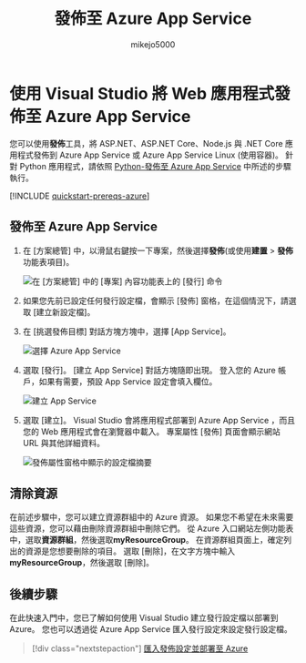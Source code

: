 ﻿---
title: 發佈至 Azure App Service
ms.custom: ''
ms.date: 06/22/2018
ms.technology: vs-ide-deployment
ms.topic: quickstart
helpviewer_keywords:
- deployment, website
ms.assetid: fc82b1f1-d342-4b82-9a44-590479f0a895
author: mikejo5000
ms.author: mikejo
manager: douge
ms.workload:
- azure
ms.openlocfilehash: a8de7175b33a91c310da4b3d6d9e4c05c40c3522
ms.sourcegitcommit: 4f82c178b1ac585dcf13b515cc2a9cb547d5f949
ms.translationtype: MT
ms.contentlocale: zh-TW
ms.lasthandoff: 07/30/2018
ms.locfileid: "39341686"
---
# <a name="publish-a-web-app-to-azure-app-service-using-visual-studio"></a>使用 Visual Studio 將 Web 應用程式發佈至 Azure App Service

您可以使用**發佈**工具，將 ASP.NET、ASP.NET Core、Node.js 與 .NET Core 應用程式發佈到 Azure App Service 或 Azure App Service Linux (使用容器)。 針對 Python 應用程式，請依照 [Python-發佈至 Azure App Service](../python/publishing-python-web-applications-to-azure-from-visual-studio.md) 中所述的步驟執行。

[!INCLUDE [quickstart-prereqs-azure](includes/quickstart-prereqs-azure.md)]

## <a name="publish-to-azure-app-service"></a>發佈至 Azure App Service

1. 在 [方案總管] 中，以滑鼠右鍵按一下專案，然後選擇**發佈**(或使用**建置** > **發佈**功能表項目)。

    ![在 [方案總管] 中的 [專案] 內容功能表上的 [發行] 命令](../deployment/media/quickstart-publish.png "選擇發行")

1. 如果您先前已設定任何發行設定檔，會顯示 [發佈] 窗格，在這個情況下，請選取 [建立新設定檔]。

1. 在 [挑選發佈目標] 對話方塊方塊中，選擇 [App Service]。

    ![選擇 Azure App Service](../deployment/media/quickstart-publish-azure.png "選擇 Azure App Service")

1. 選取 [發行]。 [建立 App Service] 對話方塊隨即出現。 登入您的 Azure 帳戶，如果有需要，預設 App Service 設定會填入欄位。

    ![建立 App Service](../deployment/media/quickstart-publish-settings-app-service.png "建立 Azure App Service")

1. 選取 [建立]。 Visual Studio 會將應用程式部署到 Azure App Service ，而且您的 Web 應用程式會在瀏覽器中載入。 專案屬性 [發佈] 頁面會顯示網站 URL 與其他詳細資料。

    ![發佈屬性窗格中顯示的設定檔摘要](../deployment/media/quickstart-publish-app-service-summary.png)

## <a name="clean-up-resources"></a>清除資源

在前述步驟中，您可以建立資源群組中的 Azure 資源。 如果您不希望在未來需要這些資源，您可以藉由刪除資源群組中刪除它們。
從 Azure 入口網站左側功能表中，選取**資源群組**，然後選取**myResourceGroup**。
在資源群組頁面上，確定列出的資源是您想要刪除的項目。
選取 [刪除]，在文字方塊中輸入 **myResourceGroup**，然後選取 [刪除]。

## <a name="next-steps"></a>後續步驟

在此快速入門中，您已了解如何使用 Visual Studio 建立發行設定檔以部署到 Azure。 您也可以透過從 Azure App Service 匯入發行設定來設定發行設定檔。

> [!div class="nextstepaction"]
> [匯入發佈設定並部署至 Azure](tutorial-import-publish-settings-azure.md)

